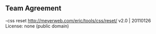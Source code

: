 Team Agreement
- 
-css reset http://meyerweb.com/eric/tools/css/reset/ 
   v2.0 | 20110126
   License: none (public domain)